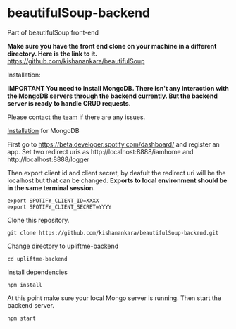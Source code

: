 # beautifulSoup-backend
Part of beautifulSoup front-end

**Make sure you have the front end clone on your machine in a different directory. Here is the link to it.**
https://github.com/kishanankara/beautifulSoup

Installation:

**IMPORTANT
You need to install MongoDB. There isn't any interaction with the MongoDB servers through the backend currently. But the backend server is ready to handle CRUD requests.**

Please contact the [team](https://gitter.im/beautiful_Soup/Lobby) if there are any issues.

[Installation](https://docs.mongodb.com/manual/installation/) for MongoDB 

First go to https://beta.developer.spotify.com/dashboard/ and register an app.
Set two redirect uris as http://localhost:8888/iamhome and http://localhost:8888/logger

Then export client id and client secret, 
by deafult the redirect uri will be the localhost but that can be changed. 
**Exports to local environment should be in the same terminal session.**

```
export SPOTIFY_CLIENT_ID=XXXX
export SPOTIFY_CLIENT_SECRET=YYYY
```

Clone this repository.

```
git clone https://github.com/kishanankara/beautifulSoup-backend.git
```

Change directory to upliftme-backend
```
cd upliftme-backend
```

Install dependencies

```
npm install
```

At this point make sure your local Mongo server is running. Then start the backend server.

```
npm start
```
